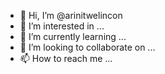 - 👋 Hi, I’m @arinitwelincon
- 👀 I’m interested in ...
- 🌱 I’m currently learning ...
- 💞️ I’m looking to collaborate on ...
- 📫 How to reach me ...

<!---
arinitwelincon/arinitwelincon is a ✨ special ✨ repository because its `README.md` (this file) appears on your GitHub profile.
You can click the Preview link to take a look at your changes.
--->
